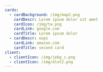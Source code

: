 ```yaml
---
cards:
  - cardBackground: /img/map2.png
    cardDescr: Lorem ipsum dolor sit amet
    cardIcon: /img/tw.png
    cardLink: google.com
    cardTitle: Lorem ipsum dolor
  - cardDescr: oops
    cardLink: amazon.com
    cardTitle: second card
client:
  - clientIcon: /img/jebg_c.png
  - clientIcon: /img/elet2.png
---
```


